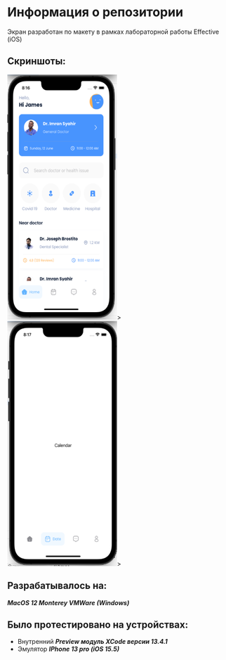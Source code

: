 # Информация о репозитории
Экран разработан по макету в рамках лабораторной работы Effective (iOS)
## Скриншоты:

<img src="https://github.com/anton418788/DoctorScreen/blob/request/iosscreen1.PNG" width="250" height="558">>
<img src="https://github.com/anton418788/DoctorScreen/blob/request/iosscreen2PNG.PNG" width="250" height="558">>

## Разрабатывалось на:
___MacOS 12 Monterey VMWare (Windows)___

## Было протестировано на устройствах:
- Внутренний ___Preview модуль XCode версии 13.4.1___
- Эмулятор ___IPhone 13 pro (iOS 15.5)___


